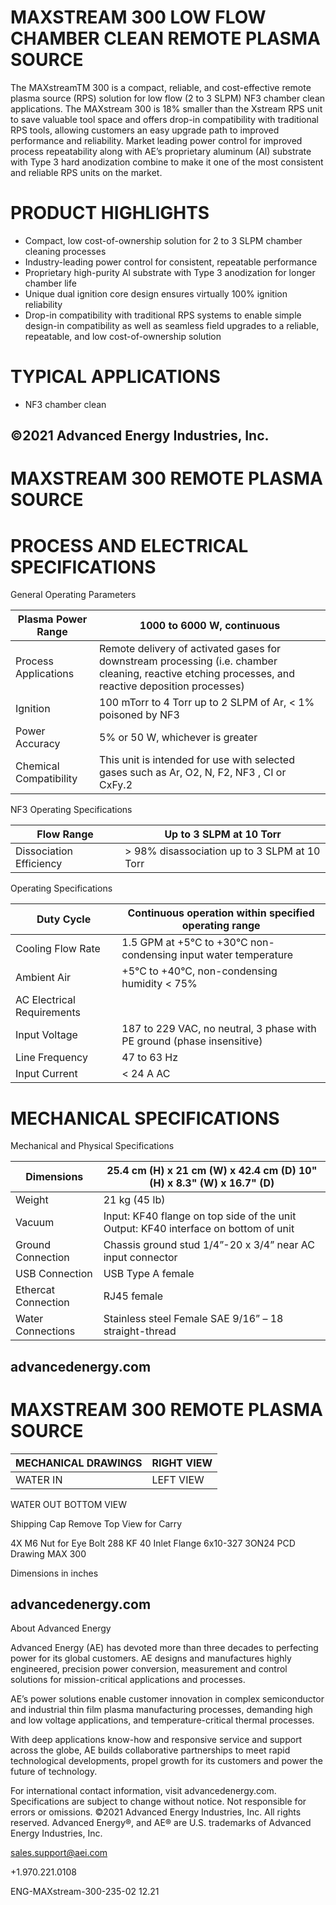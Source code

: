 # MAXSTREAM 300 LOW FLOW CHAMBER CLEAN REMOTE PLASMA SOURCE

The MAXstreamTM 300 is a compact, reliable, and cost-effective remote plasma source (RPS) solution for low flow (2 to 3 SLPM) NF3 chamber clean applications. The MAXstream 300 is 18% smaller than the Xstream RPS unit to save valuable tool space and offers drop-in compatibility with traditional RPS tools, allowing customers an easy upgrade path to improved performance and reliability. Market leading power control for improved process repeatability along with AE’s proprietary aluminum (Al) substrate with Type 3 hard anodization combine to make it one of the most consistent and reliable RPS units on the market.

# PRODUCT HIGHLIGHTS

- Compact, low cost-of-ownership solution for 2 to 3 SLPM chamber cleaning processes
- Industry-leading power control for consistent, repeatable performance
- Proprietary high-purity Al substrate with Type 3 anodization for longer chamber life
- Unique dual ignition core design ensures virtually 100% ignition reliability
- Drop-in compatibility with traditional RPS systems to enable simple design-in compatibility as well as seamless field upgrades to a reliable, repeatable, and low cost-of-ownership solution

# TYPICAL APPLICATIONS

- NF3 chamber clean

©2021 Advanced Energy Industries, Inc.
---
# MAXSTREAM 300 REMOTE PLASMA SOURCE

# PROCESS AND ELECTRICAL SPECIFICATIONS

General Operating Parameters

|Plasma Power Range|1000 to 6000 W, continuous|
|---|---|
|Process Applications|Remote delivery of activated gases for downstream processing (i.e. chamber cleaning, reactive etching processes, and reactive deposition processes)|
|Ignition|100 mTorr to 4 Torr up to 2 SLPM of Ar, &lt; 1% poisoned by NF3|
|Power Accuracy|5% or 50 W, whichever is greater|
|Chemical Compatibility|This unit is intended for use with selected gases such as Ar, O2, N, F2, NF3 , CI or CxFy.2|

NF3 Operating Specifications

|Flow Range|Up to 3 SLPM at 10 Torr|
|---|---|
|Dissociation Efficiency|&gt; 98% disassociation up to 3 SLPM at 10 Torr|

Operating Specifications

|Duty Cycle|Continuous operation within specified operating range|
|---|---|
|Cooling Flow Rate|1.5 GPM at +5°C to +30°C non-condensing input water temperature|
|Ambient Air|+5°C to +40°C, non-condensing humidity &lt; 75%|
|AC Electrical Requirements| |
|Input Voltage|187 to 229 VAC, no neutral, 3 phase with PE ground (phase insensitive)|
|Line Frequency|47 to 63 Hz|
|Input Current|&lt; 24 A AC|

# MECHANICAL SPECIFICATIONS

Mechanical and Physical Specifications

|Dimensions|25.4 cm (H) x 21 cm (W) x 42.4 cm (D) 10" (H) x 8.3" (W) x 16.7" (D)|
|---|---|
|Weight|21 kg (45 lb)|
|Vacuum|Input: KF40 flange on top side of the unit Output: KF40 interface on bottom of unit|
|Ground Connection|Chassis ground stud 1/4”-20 x 3/4” near AC input connector|
|USB Connection|USB Type A female|
|Ethercat Connection|RJ45 female|
|Water Connections|Stainless steel Female SAE 9/16” – 18 straight-thread|

advancedenergy.com
---
# MAXSTREAM 300 REMOTE PLASMA SOURCE

|MECHANICAL DRAWINGS|RIGHT VIEW|
|---|---|
|WATER IN|LEFT VIEW|

WATER OUT
BOTTOM VIEW

Shipping Cap Remove Top View for Carry

4X M6 Nut for Eye Bolt
288
KF 40 Inlet Flange
6x10-327 3ON24 PCD Drawing MAX 300

Dimensions in inches

advancedenergy.com
---
About Advanced Energy

Advanced Energy (AE) has devoted more than three decades to perfecting power for its global customers. AE designs and manufactures highly engineered, precision power conversion, measurement and control solutions for mission-critical applications and processes.

AE’s power solutions enable customer innovation in complex semiconductor and industrial thin film plasma manufacturing processes, demanding high and low voltage applications, and temperature-critical thermal processes.

With deep applications know-how and responsive service and support across the globe, AE builds collaborative partnerships to meet rapid technological developments, propel growth for its customers and power the future of technology.

For international contact information, visit advancedenergy.com. Specifications are subject to change without notice. Not responsible for errors or omissions. ©2021 Advanced Energy Industries, Inc. All rights reserved. Advanced Energy®, and AE® are U.S. trademarks of Advanced Energy Industries, Inc.

sales.support@aei.com

+1.970.221.0108

ENG-MAXstream-300-235-02 12.21